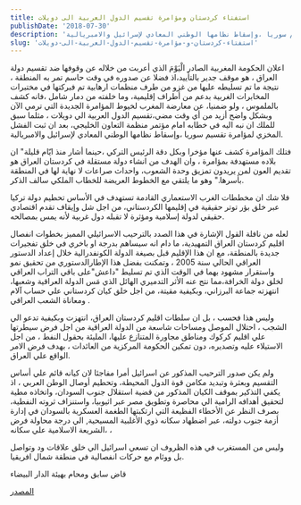 ```yaml
---
title: استفتاء كردستان ومؤامرة تقسيم الدول العربية الى دويلات
publishDate: '2018-07-30'
description: 'اعلان الحكومة المغربية الصادر الْيَوْمَ الذي أعربت من خلاله عن وقوفها ضد تقسيم دولة العراق ، هو موقف جدير بالتأييد،اذ فضلا عن صدوره في وقت حاسم تمر به المنطقة ، نتيجة ما تم تسليطه عليها من غزو من طرف منظمات ارهابية تم فبركتها في مختبرات المخابرات الغربية بدعم من أطراف إقليمية، وما خلفته من دمار شامل ،فانه كشف بالملموس ، ولو ضمنيا، عن معارضة المغرب لخيوط المؤامرة الجديدة التي ترمي الآن وبشكل واضح أزيد من أي وقت مضي،تقسيم الدول العربية الي دويلات ، مثلما سبق للملك ان نبه اليه في خطابه امام مؤتمر منظمة التعاون الخليجي، بعد ان ثبت الفشل المخزي لمؤامرة تقسيم سوريا ،وإسقاط نظامها الوطني المعادي لإسرائيل والامبريالية.'
slug: 'استفتاء-كردستان-و-مؤامرة-تقسيم-الدول-العربية-الى-دويلات'
---
```

اعلان الحكومة المغربية الصادر الْيَوْمَ الذي أعربت من خلاله عن وقوفها ضد تقسيم دولة العراق ، هو موقف جدير بالتأييد،اذ فضلا عن صدوره في وقت حاسم تمر به المنطقة ، نتيجة ما تم تسليطه عليها من غزو من طرف منظمات ارهابية تم فبركتها في مختبرات المخابرات الغربية بدعم من أطراف إقليمية، وما خلفته من دمار شامل ،فانه كشف بالملموس ، ولو ضمنيا، عن معارضة المغرب لخيوط المؤامرة الجديدة التي ترمي الآن وبشكل واضح أزيد من أي وقت مضي،تقسيم الدول العربية الي دويلات ، مثلما سبق للملك ان نبه اليه في خطابه امام مؤتمر منظمة التعاون الخليجي، بعد ان ثبت الفشل المخزي لمؤامرة تقسيم سوريا ،وإسقاط نظامها الوطني المعادي لإسرائيل والامبريالية. 

فتلك المؤامرة كشف عنها مؤخرا وبكل دقة الرئيس التركي ،حينما أشار منذ ايّام قليلة" ان بلاده مستهدفة بمؤامرة ، وان الهدف من انشاء دولة مستقلة في كردستان العراق هو تقديم العون لمن يريدون تمزيق وحدة الشعوب، واحداث صراعات لا نهاية لها في المنطقة بأسرها." وهو ما يلتقي مع الخطوط العريضة للخطاب الملكي سالف الذكر.

فلا شك ان مخططات الغرب الاستعماري القادمة تستهدف في الأساس تحطيم دولة تركيا عبر خلق بؤر توتر حقيقية في إقليمها الكردستاني، من اجل شل وإيقاف تقدم اقتصادي حقيقي لدولة إسلامية ومؤثرة لا تقبله دول غربية لأنه يمس بمصالحه. 

لعله من نافلة القول الإشارة في هذا الصدد بالترحيب الاسرائيلي المميز بخطوات انفصال اقليم كردستان العراق التمهيدية، ما دام انه سيساهم بدرجة او باخري في خلق تفجيرات جديدة بالمنطقة، مع ان هذا الإقليم قبل بصيغة الدولة الكونفدرالية خلال إعداد الدستور العراقي الحالي سنة 2005 ، وتمكنت بفضل هذا الإطارالدستوري من تحقيق نمو واستقرار مشهود بهما في الوقت الذي تم تسليط "داعش"على باقي التراب العراقي لخلق دولة الخرافة،مما نتج عنه الأثر التدميري الهائل الذي مَس الدولة العراقية وشعبها، انتهزته جماعة البرزاني، وبكيفية مقيتة، من اجل خلق كيان كردستاني علي حساب آلام ومعاناة الشعب العراقي .

وليس هذا فحسب ، بل ان سلطات اقليم كردستان العراق، انتهزت وبكيفية تدعو الي الشجب ، احتلال الموصل ومساحات شاسعة من الدولة العراقية من اجل فرض سيطرتها علي اقليم كركوك ومناطق مجاورة المتنازع عليها، المليئة بحقول النفط ، من اجل الاستيلاء عليه وتصديره، دون تمكين الحكومة المركزية من العائدات ، بهدف فرض الامر الواقع علي العراق.

ولم يكن صدور الترحيب المذكور عن اسرائيل أمرا مفاجئا لان كيانه قائم علي أساس التقسيم وبعثرة وتبديد مكامن قوة الدول المحيطة، وتحطيم أوصال الوطن العربي ، اذ يكفي التذكير بموقف الكيان المذكور من قضية استقلال جنوب السودان، واتخاذه مطية لتحقيق أهدافه الرامية الي محاصرة وتطويق مصر عبر اثيوبيا، واستنزاف ثروته النفطية، بصرف النظر عن الأخطاء الفظيعة التي ارتكبتها الطغمة العسكرية بالسودان في إدارة أزمة جنوب دولته، عبر اضطهاد سكانه ذوي الأغلبية المسيحية, الي درجة محاولة فرض الشريعة الاسلامية علي سكانه، ،

وليس من المستغرب في هذه الظروف ان تسعي اسرائيل الي خلق علاقات ود وتواصل بل ووئام مع حركات انفصالية في منطقة شمال افريقيا.

قاض سابق ومحام بهيئة الدار البيضاء

<a href="https://www.maghress.com/tetouanews/1202672" title="استفتاء كردستان ومؤامرة تقسيم الدول العربية الى دويلات" rel="nofollow">المصدر</a>